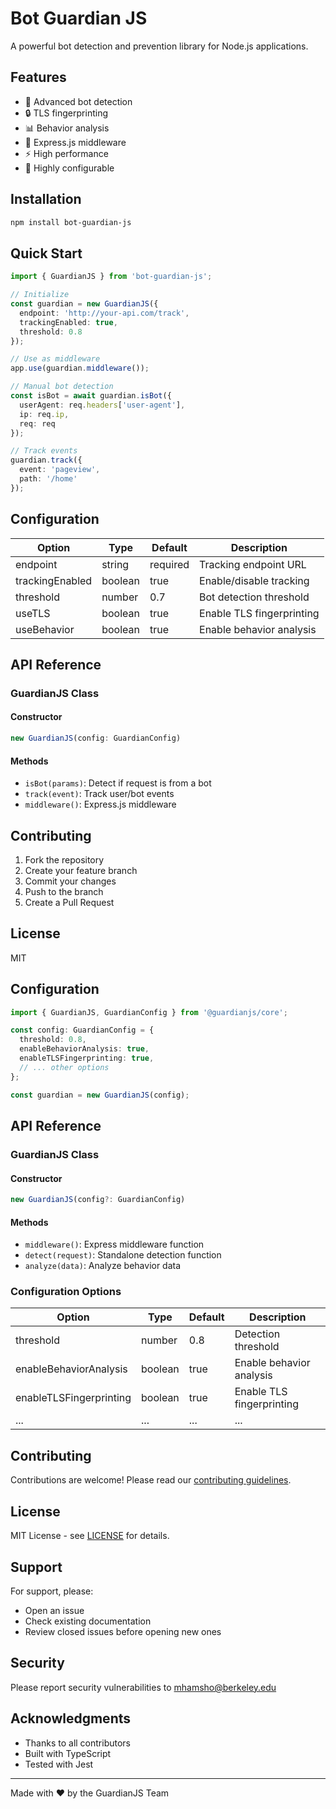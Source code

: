 # Bot Guardian JS

A powerful bot detection and prevention library for Node.js applications.

## Features

- 🤖 Advanced bot detection
- 🔒 TLS fingerprinting
- 📊 Behavior analysis
- 🚀 Express.js middleware
- ⚡ High performance
- 🔧 Highly configurable

## Installation

```bash
npm install bot-guardian-js
```

## Quick Start

```typescript
import { GuardianJS } from 'bot-guardian-js';

// Initialize
const guardian = new GuardianJS({
  endpoint: 'http://your-api.com/track',
  trackingEnabled: true,
  threshold: 0.8
});

// Use as middleware
app.use(guardian.middleware());

// Manual bot detection
const isBot = await guardian.isBot({
  userAgent: req.headers['user-agent'],
  ip: req.ip,
  req: req
});

// Track events
guardian.track({
  event: 'pageview',
  path: '/home'
});
```

## Configuration

| Option | Type | Default | Description |
|--------|------|---------|-------------|
| endpoint | string | required | Tracking endpoint URL |
| trackingEnabled | boolean | true | Enable/disable tracking |
| threshold | number | 0.7 | Bot detection threshold |
| useTLS | boolean | true | Enable TLS fingerprinting |
| useBehavior | boolean | true | Enable behavior analysis |

## API Reference

### GuardianJS Class

#### Constructor
```typescript
new GuardianJS(config: GuardianConfig)
```

#### Methods
- `isBot(params)`: Detect if request is from a bot
- `track(event)`: Track user/bot events
- `middleware()`: Express.js middleware

## Contributing

1. Fork the repository
2. Create your feature branch
3. Commit your changes
4. Push to the branch
5. Create a Pull Request

## License

MIT

## Configuration

```typescript
import { GuardianJS, GuardianConfig } from '@guardianjs/core';

const config: GuardianConfig = {
  threshold: 0.8,
  enableBehaviorAnalysis: true,
  enableTLSFingerprinting: true,
  // ... other options
};

const guardian = new GuardianJS(config);
```

## API Reference

### GuardianJS Class

#### Constructor
```typescript
new GuardianJS(config?: GuardianConfig)
```

#### Methods
- `middleware()`: Express middleware function
- `detect(request)`: Standalone detection function
- `analyze(data)`: Analyze behavior data

### Configuration Options

| Option | Type | Default | Description |
|--------|------|---------|-------------|
| threshold | number | 0.8 | Detection threshold |
| enableBehaviorAnalysis | boolean | true | Enable behavior analysis |
| enableTLSFingerprinting | boolean | true | Enable TLS fingerprinting |
| ... | ... | ... | ... |

## Contributing

Contributions are welcome! Please read our [contributing guidelines](CONTRIBUTING.md).

## License

MIT License - see [LICENSE](LICENSE) for details.

## Support

For support, please:
- Open an issue
- Check existing documentation
- Review closed issues before opening new ones

## Security

Please report security vulnerabilities to mhamsho@berkeley.edu

## Acknowledgments

- Thanks to all contributors
- Built with TypeScript
- Tested with Jest

---

Made with ❤️ by the GuardianJS Team








